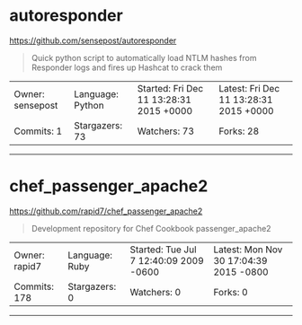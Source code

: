 # autoresponder

https://github.com/sensepost/autoresponder
<blockquote>
Quick python script to automatically load NTLM hashes from Responder logs and fires up Hashcat to crack them 
</blockquote>

<table>
<tr><td>Owner: sensepost</td>
    <td>Language: Python</td>
    <td>Started: Fri Dec 11 13:28:31 2015 +0000</td>
    <td>Latest: Fri Dec 11 13:28:31 2015 +0000</td></tr>
<tr><td>Commits: 1</td>
    <td>Stargazers: 73</td>
    <td>Watchers: 73</td>
    <td>Forks: 28</td></tr>
</table>

---

# chef_passenger_apache2

https://github.com/rapid7/chef_passenger_apache2
<blockquote>
Development repository for Chef Cookbook passenger_apache2
</blockquote>

<table>
<tr><td>Owner: rapid7</td>
    <td>Language: Ruby</td>
    <td>Started: Tue Jul 7 12:40:09 2009 -0600</td>
    <td>Latest: Mon Nov 30 17:04:39 2015 -0800</td></tr>
<tr><td>Commits: 178</td>
    <td>Stargazers: 0</td>
    <td>Watchers: 0</td>
    <td>Forks: 0</td></tr>
</table>

---

